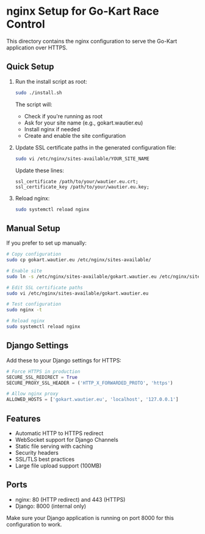 # nginx Setup for Go-Kart Race Control

This directory contains the nginx configuration to serve the Go-Kart application over HTTPS.

## Quick Setup

1. Run the install script as root:
   ```bash
   sudo ./install.sh
   ```
   
   The script will:
   - Check if you're running as root
   - Ask for your site name (e.g., gokart.wautier.eu)
   - Install nginx if needed
   - Create and enable the site configuration

2. Update SSL certificate paths in the generated configuration file:
   ```bash
   sudo vi /etc/nginx/sites-available/YOUR_SITE_NAME
   ```
   Update these lines:
   ```
   ssl_certificate /path/to/your/wautier.eu.crt;
   ssl_certificate_key /path/to/your/wautier.eu.key;
   ```

3. Reload nginx:
   ```bash
   sudo systemctl reload nginx
   ```

## Manual Setup

If you prefer to set up manually:

```bash
# Copy configuration
sudo cp gokart.wautier.eu /etc/nginx/sites-available/

# Enable site
sudo ln -s /etc/nginx/sites-available/gokart.wautier.eu /etc/nginx/sites-enabled/

# Edit SSL certificate paths
sudo vi /etc/nginx/sites-available/gokart.wautier.eu

# Test configuration
sudo nginx -t

# Reload nginx
sudo systemctl reload nginx
```

## Django Settings

Add these to your Django settings for HTTPS:

```python
# Force HTTPS in production
SECURE_SSL_REDIRECT = True
SECURE_PROXY_SSL_HEADER = ('HTTP_X_FORWARDED_PROTO', 'https')

# Allow nginx proxy
ALLOWED_HOSTS = ['gokart.wautier.eu', 'localhost', '127.0.0.1']
```

## Features

- Automatic HTTP to HTTPS redirect
- WebSocket support for Django Channels
- Static file serving with caching
- Security headers
- SSL/TLS best practices
- Large file upload support (100MB)

## Ports

- nginx: 80 (HTTP redirect) and 443 (HTTPS)  
- Django: 8000 (internal only)

Make sure your Django application is running on port 8000 for this configuration to work.